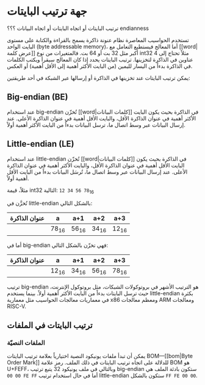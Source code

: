 
# جهة ترتيب البايتات

ترتيب البايتات أو اتجاه البايتات أو اتجاه البيانات ؟؟؟ endianness

تستخدم الحواسيب المعاصرة نظام عنونة ذاكرة يسمح بالقراءة والكتابة على مستوى البايت الواحد (byte addressable memory)، أما المعالج فيستطيع التعامل مع [[word|عرض كلمة]] أكبر مثل 32 بت أو 64 بت. فالمتغيرات من نوع int32 مثلاً تحتاج إلى 4 عناوين في الذاكرة لتخزينها. ترتيب البايتات يحدد إذا كان المعالج سيقرأ ويكتب الكلمات في الذاكرة بدءاً من اليسار لليمين (من البايت الأكثر أهمية إلى الأقل أهمية) أو العكس.

يمكن ترتيب البايتات عند تخزينها في الذاكرة أو إرسالها عبر الشبكة في أحد طريقتين:

## Big-endian (BE)

عند استخدام big-endian تُخزّن [[word|كلمات البيانات]] في الذاكرة بحيث يكون البايت الأكثر أهمية في عنوان الذاكرة الأقل، والبايت الأقل أهمية في عنوان الذاكرة الأعلى. عند إرسال البيانات عبر وسط اتصال ما، ترسل البيانات بدءاً من البايت الأكثر أهمية أولاً.

## Little-endian (LE)

عند استخدام little-endian تُخزّن [[word|كلمات البيانات]] في الذاكرة بحيث يكون البايت الأقل أهمية في عنوان الذاكرة الأقل، والبايت الأكثر أهمية في عنوان الذاكرة الأعلى. عند إرسال البيانات عبر وسط اتصال ما، تُرسَل البيانات بدءاً من البايت الأقل أهمية أولاً.

مثلاً، قيمة int32 التالية:
<span dir=ltr>`12 34 56 78`<sub>16</sub></span>

تُخزَّن في little-endian بالشكل التالي:

عنوان الذاكرة | a | a+1 | a+2 | a+3 |
---|---|---|---|---
| | 78<sub>16</sub> | 56<sub>16</sub> | 34<sub>16</sub> | 12<sub>16</sub>

أما في big-endian فهي تخزّن بالشكل التالي:

عنوان الذاكرة | a | a+1 | a+2 | a+3 |
---|---|---|---|---
| | 12<sub>16</sub> | 34<sub>16</sub> | 56<sub>16</sub> | 78<sub>16</sub>

ترتيب big-endian هو الترتيب الأشهر في بروتوكولات الشبكات، مثل بروتوكول الإنترنت، حيث ترسل البايتات بدءاً من البايت الأكثر أهمية أولاً. بينما يستخدم little-endian بكثرة في معماريات معالجات الحواسيب مثل معمارية x86 ومعظم معالجات ARM ومعالجات RISC-V.

## ترتيب البايتات في الملفات

### الملفات النصيّة

يمكن أن تبدأ ملفات يونيكود النصية اختيارياً بعلامة ترتيب البايتات BOM&mdash;[[bom|Byte Order Mark]] للدلالة على اتجاه ترتيب البايتات في ذلك الملف. رمز علامة BOM هو U+FEFF، وبالتالي في ملف يونيكود 32 يتبع ترتيب big-endian ستكون بادئة الملف هي &lrm;`00 00 FE FF` أما في حال استخدام ترتيب little-endian ستكون بالشكل &lrm;`FF FE 00 00`.